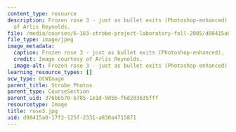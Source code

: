```yaml
---
content_type: resource
description: Frozen rose 3 - just as bullet exits (Photoshop-enhanced). Image courtesy
  of Arlis Reynolds.
file: /media/courses/6-163-strobe-project-laboratory-fall-2005/d08415a017f2125f2331a830a4715871_rose3.jpg
file_type: image/jpeg
image_metadata:
  caption: Frozen rose 3 - just as bullet exits (Photoshop-enhanced).
  credit: Image courtesy of Arlis Reynolds.
  image-alt: Frozen rose 3 - just as bullet exits (Photoshop-enhanced).
learning_resource_types: []
ocw_type: OCWImage
parent_title: Strobe Photos
parent_type: CourseSection
parent_uid: 376b6570-b785-1e1d-9d5b-f6d2d3b35fff
resourcetype: Image
title: rose3.jpg
uid: d08415a0-17f2-125f-2331-a830a4715871
---
```

